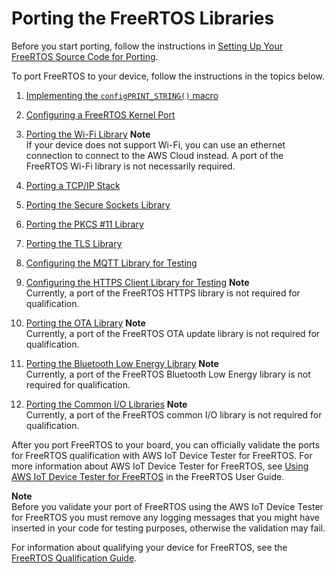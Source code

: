 # Porting the FreeRTOS Libraries<a name="afr-porting"></a>

Before you start porting, follow the instructions in [Setting Up Your FreeRTOS Source Code for Porting](porting-set-up-project.md)\.

To port FreeRTOS to your device, follow the instructions in the topics below\.

1. [Implementing the `configPRINT_STRING()` macro](afr-porting-config.md)

1. [Configuring a FreeRTOS Kernel Port](afr-porting-kernel.md)

1. [Porting the Wi\-Fi Library](afr-porting-wifi.md)
**Note**  
If your device does not support Wi\-Fi, you can use an ethernet connection to connect to the AWS Cloud instead\. A port of the FreeRTOS Wi\-Fi library is not necessarily required\.

1. [Porting a TCP/IP Stack](afr-porting-tcp.md)

1. [Porting the Secure Sockets Library](afr-porting-ss.md)

1. [Porting the PKCS \#11 Library](afr-porting-pkcs.md)

1. [Porting the TLS Library](afr-porting-tls.md)

1. [Configuring the MQTT Library for Testing](afr-porting-mqtt.md)

1. [Configuring the HTTPS Client Library for Testing](afr-porting-https.md)
**Note**  
Currently, a port of the FreeRTOS HTTPS library is not required for qualification\.

1. [Porting the OTA Library](afr-porting-ota.md)
**Note**  
Currently, a port of the FreeRTOS OTA update library is not required for qualification\.

1. [Porting the Bluetooth Low Energy Library](afr-porting-ble.md)
**Note**  
Currently, a port of the FreeRTOS Bluetooth Low Energy library is not required for qualification\.

1. [Porting the Common I/O Libraries](freertos-porting-commonio.md)
**Note**  
Currently, a port of the FreeRTOS common I/O library is not required for qualification\.

After you port FreeRTOS to your board, you can officially validate the ports for FreeRTOS qualification with AWS IoT Device Tester for FreeRTOS\. For more information about AWS IoT Device Tester for FreeRTOS, see [Using AWS IoT Device Tester for FreeRTOS](https://docs.aws.amazon.com/freertos/latest/userguide/device-tester-for-freertos-ug.html) in the FreeRTOS User Guide\. 

**Note**  
Before you validate your port of FreeRTOS using the AWS IoT Device Tester for FreeRTOS you must remove any logging messages that you might have inserted in your code for testing purposes, otherwise the validation may fail\.

For information about qualifying your device for FreeRTOS, see the [FreeRTOS Qualification Guide](https://docs.aws.amazon.com/freertos/latest/qualificationguide/)\. 